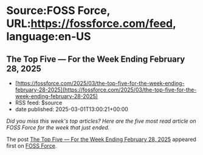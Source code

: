 # Source:FOSS Force, URL:https://fossforce.com/feed, language:en-US

## The Top Five — For the Week Ending February 28, 2025
 - [https://fossforce.com/2025/03/the-top-five-for-the-week-ending-february-28-2025](https://fossforce.com/2025/03/the-top-five-for-the-week-ending-february-28-2025)
 - RSS feed: $source
 - date published: 2025-03-01T13:00:21+00:00

<p><em>Did you miss this week's top articles? Here are the five most read article on FOSS Force for the week that just ended.</em></p>
<p>The post <a href="https://fossforce.com/2025/03/the-top-five-for-the-week-ending-february-28-2025/">The Top Five &#8212; For the Week Ending February 28, 2025</a> appeared first on <a href="https://fossforce.com">FOSS Force</a>.</p>

